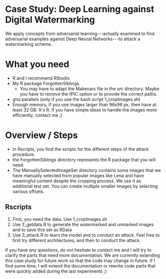 # Case Study: Deep Learning against Digital Watermarking
We apply concepts from adversarial learning---actually examined to find adversarial examples
against Deep Neural Networks---to attack a watermarking scheme.


# What you need
- R and I recommend RStudio 
- My R package ForgottenSiblings.
    - You may have to adapt the Makevars file in the src directory. Maybe you have to remove the
        fPIC option or to provide the correct paths.
- gnu parallels (only if you use the bash script 1_cropImages.sh)
- Enough memory, if you use images larger than 96x96 px, then have at least 32 GB.
It's R. If you have simple ideas to handle the images more efficiently, contact me ;)


# Overview / Steps

- In Rscripts, you find the scripts for the different steps of the attack procedure.
- the ForgottenSiblings directory represents the R package that you will need.
- The ManuallySelectedImageSet directory contains some images that we have manually selected
from popular images like Lena and have meaningful content despite the cropping process. 
We use it as additional test set. You can create multiple smaller images by selecting
various offsets.

## Rscripts
1. First, you need the data. Use 1_cropImages.sh
2. Use 2_getdata.R to generate the watermarked and unmarked images and to save
this set as RData
3. Use 3_attack.R to learn the model and to conduct an attack. Feel free
to first try different architectures, and then to conduct the attack.


If you have any questions, do not hesitate to contact me and I will try to clarify 
the parts that need more documentation. We are currently extending this case 
study for future work so that the code may change in future. If I find some time,
I will extend the documentation or rewrite code parts that were quickly added during 
the last experiments ;)
